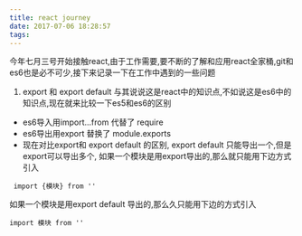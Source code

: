 ```yaml
---
title: react journey
date: 2017-07-06 18:28:57
tags:
---
```

今年七月三号开始接触react,由于工作需要,要不断的了解和应用react全家桶,git和es6也是必不可少,接下来记录一下在工作中遇到的一些问题

1. export 和 export default
 与其说说这是react中的知识点,不如说这是es6中的知识点,现在就来比较一下es5和es6的区别
  - es6导入用import...from 代替了 require
  - es6导出用export 替换了 module.exports
  - 现在对比export和 export default 的区别, export default 只能导出一个,但是export可以导出多个,
   如果一个模块是用export导出的,那么就只能用下边方式引入
   
   ```
    import {模块} from ''
   ```
   如果一个模块是用export default 导出的,那么久只能用下边的方式引入
   ```
   import 模块 from ''
   ```